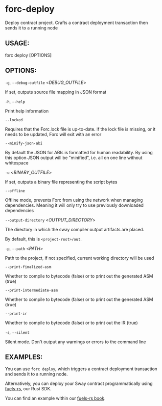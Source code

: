 # forc-deploy
Deploy contract project. Crafts a contract deployment transaction then sends it to a running node


## USAGE:
forc deploy [OPTIONS]


## OPTIONS:

`-g`, `--debug-outfile` <_DEBUG_OUTFILE_>


If set, outputs source file mapping in JSON format


`-h`, `--help` 


Print help information


`--locked` 


Requires that the Forc.lock file is up-to-date. If the lock file is missing, or it needs
to be updated, Forc will exit with an error


`--minify-json-abi` 


By default the JSON for ABIs is formatted for human readability. By using this option
JSON output will be "minified", i.e. all on one line without whitespace


`-o` <_BINARY_OUTFILE_>


If set, outputs a binary file representing the script bytes


`--offline` 


Offline mode, prevents Forc from using the network when managing dependencies. Meaning
it will only try to use previously downloaded dependencies


`--output-directory` <_OUTPUT_DIRECTORY_>


The directory in which the sway compiler output artifacts are placed.

By default, this is `<project-root>/out`.


`-p`, `--path` <_PATH_>


Path to the project, if not specified, current working directory will be used


`--print-finalized-asm` 


Whether to compile to bytecode (false) or to print out the generated ASM (true)


`--print-intermediate-asm` 


Whether to compile to bytecode (false) or to print out the generated ASM (true)


`--print-ir` 


Whether to compile to bytecode (false) or to print out the IR (true)


`-s`, `--silent` 


Silent mode. Don't output any warnings or errors to the command line

## EXAMPLES:

You can use `forc deploy`, which triggers a contract deployment transaction and sends it to a running node.

Alternatively, you can deploy your Sway contract programmatically using [fuels-rs](https://github.com/FuelLabs/fuels-rs), our Rust SDK.

You can find an example within our [fuels-rs book](https://fuellabs.github.io/fuels-rs/latest/getting-started/basics.html#deploying-a-sway-contract).
